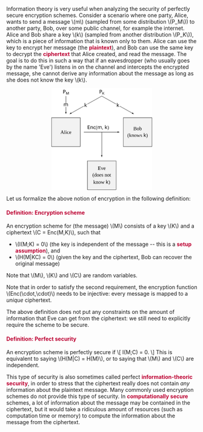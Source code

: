 <p>Information theory is very useful when analyzing the security of perfectly secure encryption schemes. Consider a scenario where one party, Alice, wants to send a message \(m\) (sampled from some distribution \(P_M\)) to another party, Bob, over some public channel, for example the internet. Alice and Bob share a key \(k\) (sampled from another distribution \(P_K\)), which is a piece of information that is known only to them. Alice can use the key to encrypt her message (the <span style="color: #bc0031;"><strong>plaintext</strong></span>), and Bob can use the same key to decrypt the <span style="color: #bc0031;"><strong>ciphertext</strong></span> that Alice created, and read the message. The goal is to do this in such a way that if an eavesdropper (who usually goes by the name 'Eve') listens in on the channel and intercepts the encrypted message, she cannot derive any information about the message as long as she does not know the key \(k\).</p>
<p><img style="display: block; margin-left: auto; margin-right: auto;" src="/docs/public/img/212317?verifier=mY529xIkaK8aw7aQNcIqVFRanqVgZGpoyzXttdfQ" alt="encryption-1.svg" width="266" height="267" data-api-endpoint="https://canvas.uva.nl/api/v1/courses/2205/files/212317" data-api-returntype="File"></p>
<p>Let us formalize the above notion of encryption in the following definition:</p>
<div class="content-box pad-box-mini border border-trbl border-round">
<h4 style="color: #bc0031;"><strong>Definition: Encryption scheme</strong></h4>
An encryption scheme for (the message) \(M\) consists of a key \(K\) and a ciphertext \(C = Enc(M,K)\), such that
<ul>
<li>\(I(M;K) = 0\) (the key is independent of the message -- this is a <span style="color: #bc0031;"><strong>setup assumption</strong></span>), and</li>
<li>\(H(M|KC) = 0\) (given the key and the ciphertext, Bob can recover the original message)</li>
</ul>
Note that \(M\), \(K\) and \(C\) are random variables.</div>
<p>Note that in order to satisfy the second requirement, the encryption function \(Enc(\cdot,\cdot)\) needs to be injective: every message is mapped to a <i>unique</i> ciphertext.</p>
<p>The above definition does not put any constraints on the amount of information that Eve can get from the ciphertext: we still need to explicitly require the scheme to be secure.</p>
<div class="content-box pad-box-mini border border-trbl border-round">
<h4 style="color: #bc0031;"><strong>Definition: Perfect security</strong></h4>
An encryption scheme is perfectly secure if \[ I(M;C) = 0. \] This is equivalent to saying \(H(M|C) = H(M)\), or to saying that \(M\) and \(C\) are independent.</div>
<p>This type of security is also sometimes called perfect <span style="color: #bc0031;"><strong>information-theoric security</strong></span>, in order to stress that the ciphertext really does not contain <i>any</i> information about the plaintext message. Many commonly used encryption schemes do not provide this type of security. In <span style="color: #bc0031;"><strong>computationally secure</strong></span> schemes, a lot of information about the message may be contained in the ciphertext, but it would take a ridiculous amount of resources (such as computation time or memory) to compute the information about the message from the ciphertext.</p>
